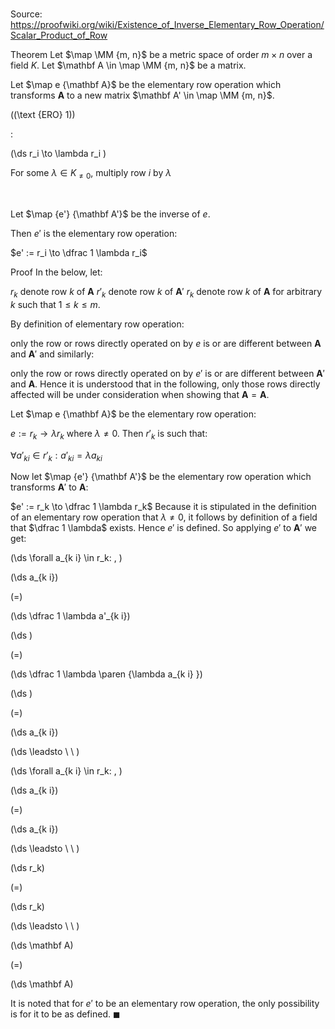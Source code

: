 # 

Source: https://proofwiki.org/wiki/Existence_of_Inverse_Elementary_Row_Operation/Scalar_Product_of_Row

Theorem
Let $\map \MM {m, n}$ be a metric space of order $m \times n$ over a field $K$.
Let $\mathbf A \in \map \MM {m, n}$ be a matrix. 

Let $\map e {\mathbf A}$ be the elementary row operation which transforms $\mathbf A$ to a new matrix $\mathbf A' \in \map \MM {m, n}$.




\((\text {ERO} 1)\)  

$:$  







\(\ds r_i \to \lambda r_i \)   





For some $\lambda \in K_{\ne 0}$, multiply row $i$ by $\lambda$   

  


Let $\map {e'} {\mathbf A'}$ be the inverse of $e$.

Then $e'$ is the elementary row operation:

$e' := r_i \to \dfrac 1 \lambda r_i$


Proof
In the below, let:

$r_k$ denote row $k$ of $\mathbf A$
$r'_k$ denote row $k$ of $\mathbf A'$
$r_k$ denote row $k$ of $\mathbf A$
for arbitrary $k$ such that $1 \le k \le m$.

By definition of elementary row operation:

only the row or rows directly operated on by $e$ is or are different between $\mathbf A$ and $\mathbf A'$
and similarly:

only the row or rows directly operated on by $e'$ is or are different between $\mathbf A'$ and $\mathbf A$.
Hence it is understood that in the following, only those rows directly affected will be under consideration when showing that $\mathbf A = \mathbf A$.

Let $\map e {\mathbf A}$ be the elementary row operation:

$e := r_k \to \lambda r_k$
where $\lambda \ne 0$.
Then $r'_k$ is such that:

$\forall a'_{k i} \in r'_k: a'_{k i} = \lambda a_{k i}$

Now let $\map {e'} {\mathbf A'}$ be the elementary row operation which transforms $\mathbf A'$ to $\mathbf A$:

$e' := r_k \to \dfrac 1 \lambda r_k$
Because it is stipulated in the definition of an elementary row operation that $\lambda \ne 0$, it follows by definition of a field that $\dfrac 1 \lambda$ exists.
Hence $e'$ is defined.
So applying $e'$ to $\mathbf A'$ we get:










\(\ds \forall a_{k i} \in r_k: \, \)



\(\ds a_{k i}\)

\(=\)







\(\ds \dfrac 1 \lambda a'_{k i}\)




















\(\ds \)

\(=\)







\(\ds \dfrac 1 \lambda \paren {\lambda a_{k i} }\)




















\(\ds \)

\(=\)







\(\ds a_{k i}\)














\(\ds \leadsto \ \ \)

\(\ds \forall a_{k i} \in r_k: \, \)



\(\ds a_{k i}\)

\(=\)







\(\ds a_{k i}\)














\(\ds \leadsto \ \ \)





\(\ds r_k\)

\(=\)







\(\ds r_k\)














\(\ds \leadsto \ \ \)





\(\ds \mathbf A\)

\(=\)







\(\ds \mathbf A\)









It is noted that for $e'$ to be an elementary row operation, the only possibility is for it to be as defined.
$\blacksquare$





